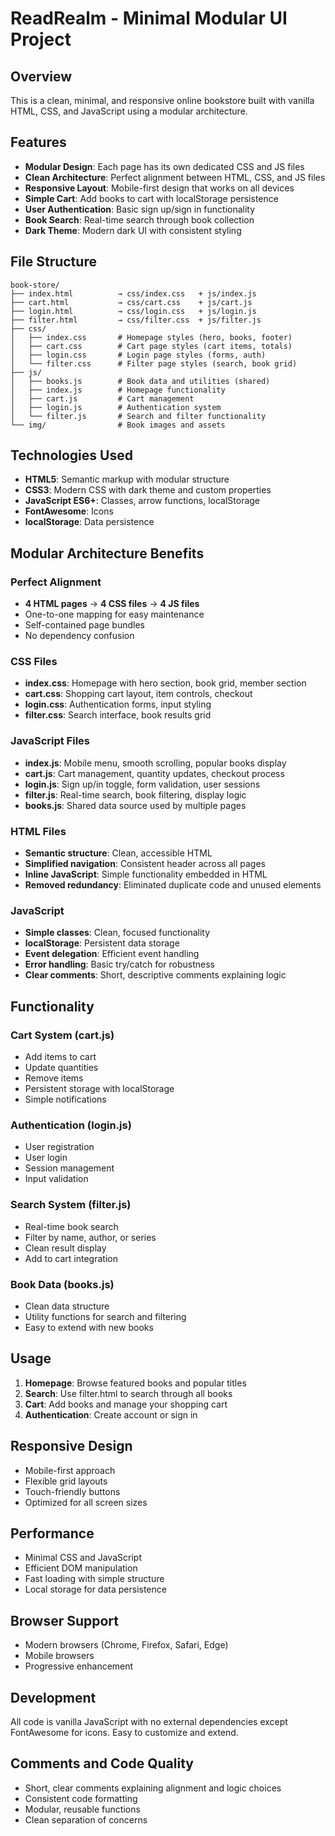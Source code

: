 # ReadRealm - Minimal Modular UI Project

## Overview
This is a clean, minimal, and responsive online bookstore built with vanilla HTML, CSS, and JavaScript using a modular architecture.

## Features
- **Modular Design**: Each page has its own dedicated CSS and JS files
- **Clean Architecture**: Perfect alignment between HTML, CSS, and JS files
- **Responsive Layout**: Mobile-first design that works on all devices
- **Simple Cart**: Add books to cart with localStorage persistence
- **User Authentication**: Basic sign up/sign in functionality
- **Book Search**: Real-time search through book collection
- **Dark Theme**: Modern dark UI with consistent styling

## File Structure
```
book-store/
├── index.html          → css/index.css   + js/index.js
├── cart.html           → css/cart.css    + js/cart.js
├── login.html          → css/login.css   + js/login.js
├── filter.html         → css/filter.css  + js/filter.js
├── css/
│   ├── index.css       # Homepage styles (hero, books, footer)
│   ├── cart.css        # Cart page styles (cart items, totals)
│   ├── login.css       # Login page styles (forms, auth)
│   └── filter.css      # Filter page styles (search, book grid)
├── js/
│   ├── books.js        # Book data and utilities (shared)
│   ├── index.js        # Homepage functionality
│   ├── cart.js         # Cart management
│   ├── login.js        # Authentication system
│   └── filter.js       # Search and filter functionality
└── img/                # Book images and assets
```

## Technologies Used
- **HTML5**: Semantic markup with modular structure
- **CSS3**: Modern CSS with dark theme and custom properties
- **JavaScript ES6+**: Classes, arrow functions, localStorage
- **FontAwesome**: Icons
- **localStorage**: Data persistence

## Modular Architecture Benefits

### Perfect Alignment
- **4 HTML pages** → **4 CSS files** → **4 JS files**
- One-to-one mapping for easy maintenance
- Self-contained page bundles
- No dependency confusion

### CSS Files
- **index.css**: Homepage with hero section, book grid, member section
- **cart.css**: Shopping cart layout, item controls, checkout
- **login.css**: Authentication forms, input styling
- **filter.css**: Search interface, book results grid

### JavaScript Files
- **index.js**: Mobile menu, smooth scrolling, popular books display
- **cart.js**: Cart management, quantity updates, checkout process
- **login.js**: Sign up/in toggle, form validation, user sessions
- **filter.js**: Real-time search, book filtering, display logic
- **books.js**: Shared data source used by multiple pages

### HTML Files
- **Semantic structure**: Clean, accessible HTML
- **Simplified navigation**: Consistent header across all pages
- **Inline JavaScript**: Simple functionality embedded in HTML
- **Removed redundancy**: Eliminated duplicate code and unused elements

### JavaScript
- **Simple classes**: Clean, focused functionality
- **localStorage**: Persistent data storage
- **Event delegation**: Efficient event handling
- **Error handling**: Basic try/catch for robustness
- **Clear comments**: Short, descriptive comments explaining logic

## Functionality

### Cart System (cart.js)
- Add items to cart
- Update quantities
- Remove items
- Persistent storage with localStorage
- Simple notifications

### Authentication (login.js)
- User registration
- User login
- Session management
- Input validation

### Search System (filter.js)
- Real-time book search
- Filter by name, author, or series
- Clean result display
- Add to cart integration

### Book Data (books.js)
- Clean data structure
- Utility functions for search and filtering
- Easy to extend with new books

## Usage

1. **Homepage**: Browse featured books and popular titles
2. **Search**: Use filter.html to search through all books
3. **Cart**: Add books and manage your shopping cart
4. **Authentication**: Create account or sign in

## Responsive Design
- Mobile-first approach
- Flexible grid layouts
- Touch-friendly buttons
- Optimized for all screen sizes

## Performance
- Minimal CSS and JavaScript
- Efficient DOM manipulation
- Fast loading with simple structure
- Local storage for data persistence

## Browser Support
- Modern browsers (Chrome, Firefox, Safari, Edge)
- Mobile browsers
- Progressive enhancement

## Development
All code is vanilla JavaScript with no external dependencies except FontAwesome for icons. Easy to customize and extend.

## Comments and Code Quality
- Short, clear comments explaining alignment and logic choices
- Consistent code formatting
- Modular, reusable functions
- Clean separation of concerns
